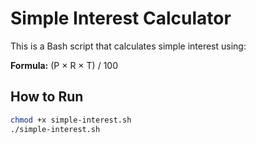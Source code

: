 # Simple Interest Calculator

This is a Bash script that calculates simple interest using:

**Formula:** (P × R × T) / 100

## How to Run

```bash
chmod +x simple-interest.sh
./simple-interest.sh
